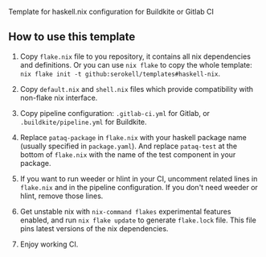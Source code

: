 Template for haskell.nix configuration for Buildkite or Gitlab CI

## How to use this template

1. Copy `flake.nix` file to you repository, it contains all nix dependencies and definitions. Or you can use `nix flake` to copy the whole template: `nix flake init -t github:serokell/templates#haskell-nix`.

2. Copy `default.nix` and `shell.nix` files which provide compatibility with non-flake nix interface.

3. Copy pipeline configuration: `.gitlab-ci.yml` for Gitlab, or `.buildkite/pipeline.yml` for Buildkite.

4. Replace `pataq-package` in `flake.nix` with your haskell package name (usually specified in `package.yaml`). And replace `pataq-test` at the bottom of `flake.nix` with the name of the test component in your package.

5. If you want to run weeder or hlint in your CI, uncomment related lines in `flake.nix` and in the pipeline configuration. If you don't need weeder or hlint, remove those lines.

6. Get unstable nix with `nix-command flakes` experimental features enabled, and run `nix flake update` to generate `flake.lock` file. This file pins latest versions of the nix dependencies.

7. Enjoy working CI.
